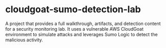 # cloudgoat-sumo-detection-lab
A project that provides a full walkthrough, artifacts, and detection content for a security monitoring lab. It uses a vulnerable AWS CloudGoat environment to simulate attacks and leverages Sumo Logic to detect the malicious activity.
